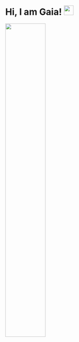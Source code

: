 # Hi, I am Gaia! <img src="https://raw.githubusercontent.com/MartinHeinz/MartinHeinz/master/wave.gif" width="30px">
<img src="https://gaia-ultraman.github.io/Gaia-Ultraman/unnamed.jpg" width="50%"></img>
